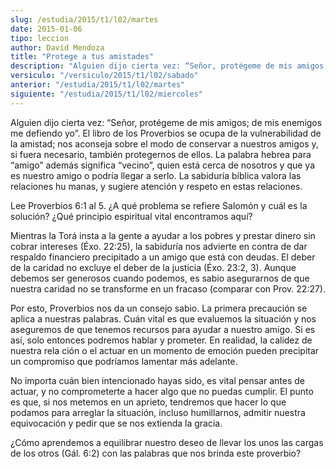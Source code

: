 ```yaml
---
slug: /estudia/2015/t1/l02/martes
date: 2015-01-06
tipo: leccion
author: David Mendoza
title: "Protege a tus amistades"
description: "Alguien dijo cierta vez: “Señor, protégeme de mis amigos; de mis enemigos me defiendo yo”. El libro de los Proverbios se ocupa de la vulnerabilidad de la amistad; nos aconseja sobre el modo de conservar a nuestros amigos y, si fuera necesario, también protegernos de ellos. La palabra hebrea para “amigo” además significa “vecino”..."
versiculo: "/versiculo/2015/t1/l02/sabado"
anterior: "/estudia/2015/t1/l02/martes"
siguiente: "/estudia/2015/t1/l02/miercoles"
---
```


Alguien dijo cierta vez: “Señor, protégeme de mis amigos; de mis enemigos me defiendo yo”. El libro de los Proverbios se ocupa de la vulnerabilidad de la amistad; nos aconseja sobre el modo de conservar a nuestros amigos y, si fuera necesario, también protegernos de ellos. La palabra hebrea para “amigo” además significa “vecino”, quien está cerca de nosotros y que ya es nuestro amigo o podría llegar a serlo. La sabiduría bíblica valora las relaciones hu manas, y sugiere atención y respeto en estas relaciones.

Lee Proverbios 6:1 al 5. ¿A qué problema se refiere Salomón y cuál es la solución? ¿Qué principio espiritual vital encontramos aquí?

Mientras la Torá insta a la gente a ayudar a los pobres y prestar dinero sin cobrar intereses (Éxo. 22:25), la sabiduría nos advierte en contra de dar respaldo financiero precipitado a un amigo que está con deudas. El deber de la caridad no excluye el deber de la justicia (Éxo. 23:2, 3). Aunque debemos ser generosos cuando podemos, es sabio asegurarnos de que nuestra caridad no se transforme en un fracaso (comparar con Prov. 22:27).

Por esto, Proverbios nos da un consejo sabio. La primera precaución se aplica a nuestras palabras. Cuán vital es que evaluemos la situación y nos aseguremos de que tenemos recursos para ayudar a nuestro amigo. Si es así, solo entonces podremos hablar y prometer. En realidad, la calidez de nuestra rela ción o el actuar en un momento de emoción pueden precipitar un compromiso que podríamos lamentar más adelante.

No importa cuán bien intencionado hayas sido, es vital pensar antes de actuar, y no comprometerte a hacer algo que no puedas cumplir. El punto es que, si nos metemos en un aprieto, tendremos que hacer lo que podamos para arreglar la situación, incluso humillarnos, admitir nuestra equivocación y pedir que se nos extienda la gracia.

¿Cómo aprendemos a equilibrar nuestro deseo de llevar los unos las cargas de los otros (Gál. 6:2) con las palabras que nos brinda este proverbio?
